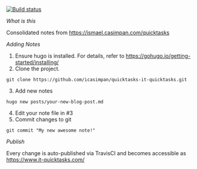 [![Build status](https://travis-ci.com/it-quicktasks/it-quicktasks.github.io.svg)](https://travis-ci.com/it-quicktasks/it-quicktasks.github.io)

*What is this*

Consolidated notes from https://ismael.casimpan.com/quicktasks

*Adding Notes*
1. Ensure hugo is installed. For details, refer to https://gohugo.io/getting-started/installing/
2. Clone the project.
```
git clone https://github.com/icasimpan/quicktasks-it-quicktasks.git
```
3. Add new notes
```
hugo new posts/your-new-blog-post.md
```
4. Edit your note file in #3
5. Commit changes to git
```
git commit "My new awesome note!"
```


*Publish*

Every change is auto-published via TravisCI and becomes accessible as https://www.it-quicktasks.com/
